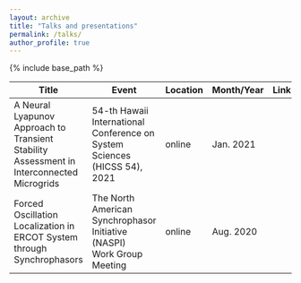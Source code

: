 ```yaml
---
layout: archive
title: "Talks and presentations"
permalink: /talks/
author_profile: true
---
```


{% include base_path %}

|Title                                                                                         | Event                                   | Location |Month/Year| Link |
|----------------------------------------------------------------------------------------------|-----------------------------------------|----------|------|----|
|A Neural Lyapunov Approach to Transient Stability <br> Assessment in Interconnected Microgrids|54-th Hawaii International Conference on <br>System Sciences (HICSS 54), 2021|online| Jan. 2021|
|Forced Oscillation Localization in ERCOT System <br> through Synchrophasors|The North American Synchrophasor Initiative (NASPI) <br>Work Group Meeting|online|Aug. 2020|
